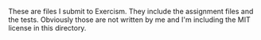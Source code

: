 These are files I submit to Exercism. They include the assignment files and the tests. Obviously those are not written by me and I'm including the MIT license in this directory.
